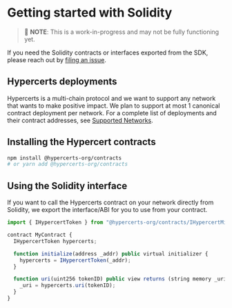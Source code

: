 # Getting started with Solidity

> :construction: **NOTE**: This is a work-in-progress and may not be fully functioning yet.

If you need the Solidity contracts or interfaces exported from the SDK,
please reach out by [filing an issue](https://github.com/hypercerts-org/hypercerts/issues).

## Hypercerts deployments

Hypercerts is a multi-chain protocol and we want to support any network that wants to make positive impact.
We plan to support at most 1 canonical contract deployment per network.
For a complete list of deployments and their contract addresses, see [Supported Networks](./deployments.mdx).

## Installing the Hypercert contracts

```bash
npm install @hypercerts-org/contracts
# or yarn add @hypercerts-org/contracts
```

## Using the Solidity interface

If you want to call the Hypercerts contract on your network directly from Solidity,
we export the interface/ABI for you to use from your contract.

```js
import { IHypercertToken } from "@hypercerts-org/contracts/IHypercertMinter.sol";

contract MyContract {
  IHypercertToken hypercerts;

  function initialize(address _addr) public virtual initializer {
    hypercerts = IHypercertToken(_addr);
  }

  function uri(uint256 tokenID) public view returns (string memory _uri) {
    _uri = hypercerts.uri(tokenID);
  }
}

```
